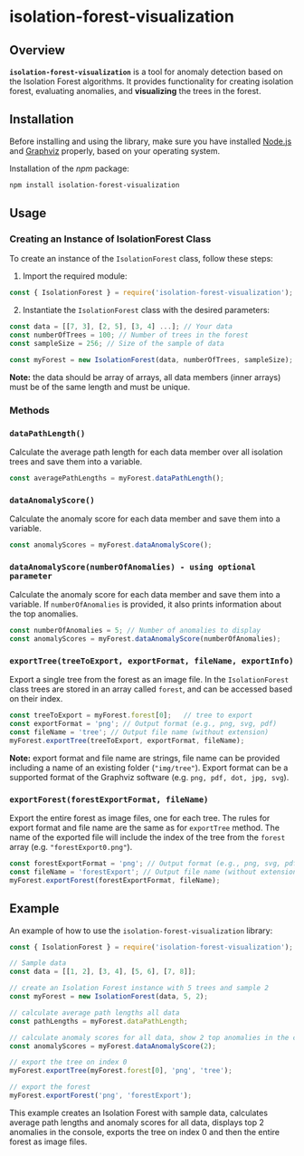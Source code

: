 # isolation-forest-visualization

## Overview

**`isolation-forest-visualization`** is a tool for anomaly detection based on the Isolation Forest algorithms. It provides functionality for creating isolation forest, evaluating anomalies, and **visualizing** the trees in the forest.

## Installation

Before installing and using the library, make sure you have installed [Node.js](https://nodejs.org/en/download) and [Graphviz](https://graphviz.org/download/) properly, based on your operating system.

Installation of the _npm_ package:
```bash
npm install isolation-forest-visualization
```

## Usage

### Creating an Instance of IsolationForest Class

To create an instance of the `IsolationForest` class, follow these steps:

1. Import the required module:

```javascript
const { IsolationForest } = require('isolation-forest-visualization');
```

2. Instantiate the `IsolationForest` class with the desired parameters:

```javascript
const data = [[7, 3], [2, 5], [3, 4] ...]; // Your data
const numberOfTrees = 100; // Number of trees in the forest
const sampleSize = 256; // Size of the sample of data

const myForest = new IsolationForest(data, numberOfTrees, sampleSize);
```
**Note:** the data should be array of arrays, all data members (inner arrays) must be of the same length and must be unique. 

### Methods

### `dataPathLength()`

Calculate the average path length for each data member over all isolation trees and save them into a variable.

```javascript
const averagePathLengths = myForest.dataPathLength();
```

### `dataAnomalyScore()`

Calculate the anomaly score for each data member and save them into a variable.

```javascript
const anomalyScores = myForest.dataAnomalyScore();
```
### `dataAnomalyScore(numberOfAnomalies) - using optional parameter`

Calculate the anomaly score for each data member and save them into a variable. If `numberOfAnomalies` is provided, it also prints information about the top anomalies.

```javascript
const numberOfAnomalies = 5; // Number of anomalies to display
const anomalyScores = myForest.dataAnomalyScore(numberOfAnomalies);
```

### `exportTree(treeToExport, exportFormat, fileName, exportInfo)`

Export a single tree from the forest as an image file. In the `IsolationForest` class trees are stored in an array called `forest`, and can be accessed based on their index.

```javascript
const treeToExport = myForest.forest[0];   // tree to export
const exportFormat = 'png'; // Output format (e.g., png, svg, pdf)
const fileName = 'tree'; // Output file name (without extension)
myForest.exportTree(treeToExport, exportFormat, fileName);
```
**Note:** export format and file name are strings, file name can be provided including a name of an existing folder (`"img/tree"`). Export format can be a supported format of the Graphviz software (e.g. `png, pdf, dot, jpg, svg`).

### `exportForest(forestExportFormat, fileName)`

Export the entire forest as image files, one for each tree. The rules for export format and file name are the same as for `exportTree` method. The name of the exported file will include the index of the tree from the `forest` array (e.g. `"forestExport0.png"`).

```javascript
const forestExportFormat = 'png'; // Output format (e.g., png, svg, pdf)
const fileName = 'forestExport'; // Output file name (without extension, index will be appended)
myForest.exportForest(forestExportFormat, fileName);
```

## Example

An example of how to use the `isolation-forest-visualization` library:

```javascript
const { IsolationForest } = require('isolation-forest-visualization');

// Sample data
const data = [[1, 2], [3, 4], [5, 6], [7, 8]];

// create an Isolation Forest instance with 5 trees and sample 2
const myForest = new IsolationForest(data, 5, 2);

// calculate average path lengths all data
const pathLengths = myForest.dataPathLength;

// calculate anomaly scores for all data, show 2 top anomalies in the console
const anomalyScores = myForest.dataAnomalyScore(2);

// export the tree on index 0
myForest.exportTree(myForest.forest[0], 'png', 'tree');

// export the forest
myForest.exportForest('png', 'forestExport');
```

This example creates an Isolation Forest with sample data, calculates average path lengths and anomaly scores for all data, displays top 2 anomalies in the console, exports the tree on index 0 and then the entire forest as image files.

